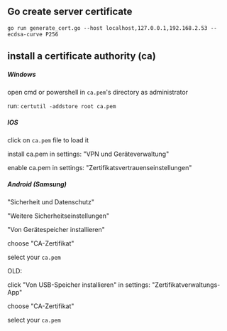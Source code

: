<h2>Go create server certificate</h2>
<code>go run generate_cert.go --host localhost,127.0.0.1,192.168.2.53 --ecdsa-curve P256</code>

<h2>install a certificate authority (ca)</h2>

<h5>Windows</h5>
<p>open cmd or powershell in <code>ca.pem</code>'s directory as administrator</p>
<p>run: <code>certutil -addstore root ca.pem</code></p>

<h5>IOS</h5>
<p>click on <code>ca.pem</code> file to load it</p>
<p>install ca.pem in settings: "VPN und Geräteverwaltung"</p>
<p>enable ca.pem in settings: "Zertifikatsvertrauenseinstellungen"</p>

<h5>Android (Samsung)</h5>
<p>"Sicherheit und Datenschutz"</p>
<p>"Weitere Sicherheitseinstellungen"</p>
<p>"Von Gerätespeicher installieren"</p>
<p>choose "CA-Zertifikat"</p>
<p>select your <code>ca.pem</code></p>
<p>OLD:</p>
<p>click "Von USB-Speicher installieren" in settings: "Zertifikatverwaltungs-App"</p>
<p>choose "CA-Zertifikat"</p>
<p>select your <code>ca.pem</code></p>

